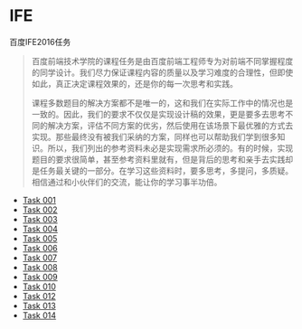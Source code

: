 # IFE
百度IFE2016任务
> 百度前端技术学院的课程任务是由百度前端工程师专为对前端不同掌握程度的同学设计。我们尽力保证课程内容的质量以及学习难度的合理性，但即使如此，真正决定课程效果的，还是你的每一次思考和实践。
>
>
> 课程多数题目的解决方案都不是唯一的，这和我们在实际工作中的情况也是一致的。因此，我们的要求不仅仅是实现设计稿的效果，更是要多去思考不同的解决方案，评估不同方案的优劣，然后使用在该场景下最优雅的方式去实现。那些最终没有被我们采纳的方案，同样也可以帮助我们学到很多知识。所以，我们列出的参考资料未必是实现需求所必须的。有的时候，实现题目的要求很简单，甚至参考资料里就有，但是背后的思考和亲手去实践却是任务最关键的一部分。在学习这些资料时，要多思考，多提问，多质疑。相信通过和小伙伴们的交流，能让你的学习事半功倍。

- [Task 001](https://lusg02.github.io/IFE/001/index.html)
- [Task 002](https://lusg02.github.io/IFE/002/index.html)
- [Task 003](https://lusg02.github.io/IFE/003/index.html)
- [Task 004](https://lusg02.github.io/IFE/004/index.html)
- [Task 005](https://lusg02.github.io/IFE/005/index.html)
- [Task 006](https://lusg02.github.io/IFE/006/index.html)
- [Task 007](https://lusg02.github.io/IFE/007/index.html)
- [Task 008](https://lusg02.github.io/IFE/008/index.html)
- [Task 009](https://lusg02.github.io/IFE/009/index.html)
- [Task 010](https://lusg02.github.io/IFE/010/index.html)
- [Task 012](https://lusg02.github.io/IFE/012/index.html)
- [Task 013](https://lusg02.github.io/IFE/013/index.html)
- [Task 014](https://lusg02.github.io/IFE/014/index.html)

